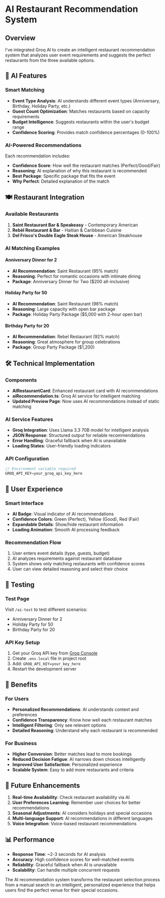 # AI Restaurant Recommendation System

## Overview
I've integrated Groq AI to create an intelligent restaurant recommendation system that analyzes user event requirements and suggests the perfect restaurants from the three available options.

## 🤖 AI Features

### Smart Matching
- **Event Type Analysis**: AI understands different event types (Anniversary, Birthday, Holiday Party, etc.)
- **Guest Count Optimization**: Matches restaurants based on capacity requirements
- **Budget Intelligence**: Suggests restaurants within the user's budget range
- **Confidence Scoring**: Provides match confidence percentages (0-100%)

### AI-Powered Recommendations
Each recommendation includes:
- **Confidence Score**: How well the restaurant matches (Perfect/Good/Fair)
- **Reasoning**: AI explanation of why this restaurant is recommended
- **Best Package**: Specific package that fits the event
- **Why Perfect**: Detailed explanation of the match

## 🍽️ Restaurant Integration

### Available Restaurants
1. **Saint Restaurant Bar & Speakeasy** - Contemporary American
2. **Rebèl Restaurant & Bar** - Haitian & Caribbean Cuisine  
3. **Del Frisco's Double Eagle Steak House** - American Steakhouse

### AI Matching Examples

#### Anniversary Dinner for 2
- **AI Recommendation**: Saint Restaurant (95% match)
- **Reasoning**: Perfect for romantic occasions with intimate dining
- **Package**: Anniversary Dinner for Two ($200 all-inclusive)

#### Holiday Party for 50
- **AI Recommendation**: Saint Restaurant (98% match)
- **Reasoning**: Large capacity with open bar package
- **Package**: Holiday Party Package ($5,000 with 2-hour open bar)

#### Birthday Party for 20
- **AI Recommendation**: Rebel Restaurant (92% match)
- **Reasoning**: Great atmosphere for group celebrations
- **Package**: Group Party Package ($1,200)

## 🛠️ Technical Implementation

### Components
- **AIRestaurantCard**: Enhanced restaurant card with AI recommendations
- **aiRecommendation.ts**: Groq AI service for intelligent matching
- **Updated Preview Page**: Now uses AI recommendations instead of static matching

### AI Service Features
- **Groq Integration**: Uses Llama 3.3 70B model for intelligent analysis
- **JSON Response**: Structured output for reliable recommendations
- **Error Handling**: Graceful fallback when AI is unavailable
- **Loading States**: User-friendly loading indicators

### API Configuration
```typescript
// Environment variable required
GROQ_API_KEY=your_groq_api_key_here
```

## 🎯 User Experience

### Smart Interface
- **AI Badge**: Visual indicator of AI recommendations
- **Confidence Colors**: Green (Perfect), Yellow (Good), Red (Fair)
- **Expandable Details**: Show/hide restaurant information
- **Loading Animation**: Smooth AI processing feedback

### Recommendation Flow
1. User enters event details (type, guests, budget)
2. AI analyzes requirements against restaurant database
3. System shows only matching restaurants with confidence scores
4. User can view detailed reasoning and select their choice

## 🧪 Testing

### Test Page
Visit `/ai-test` to test different scenarios:
- Anniversary Dinner for 2
- Holiday Party for 50  
- Birthday Party for 20

### API Key Setup
1. Get your Groq API key from [Groq Console](https://console.groq.com)
2. Create `.env.local` file in project root
3. Add: `GROQ_API_KEY=your_key_here`
4. Restart the development server

## 🚀 Benefits

### For Users
- **Personalized Recommendations**: AI understands context and preferences
- **Confidence Transparency**: Know how well each restaurant matches
- **Intelligent Filtering**: Only see relevant options
- **Detailed Reasoning**: Understand why each restaurant is recommended

### For Business
- **Higher Conversion**: Better matches lead to more bookings
- **Reduced Decision Fatigue**: AI narrows down choices intelligently
- **Improved User Satisfaction**: Personalized experience
- **Scalable System**: Easy to add more restaurants and criteria

## 🔮 Future Enhancements

1. **Real-time Availability**: Check restaurant availability via AI
2. **User Preferences Learning**: Remember user choices for better recommendations
3. **Seasonal Adjustments**: AI considers holidays and special occasions
4. **Multi-language Support**: AI recommendations in different languages
5. **Voice Integration**: Voice-based restaurant recommendations

## 📊 Performance

- **Response Time**: ~2-3 seconds for AI analysis
- **Accuracy**: High confidence scores for well-matched events
- **Reliability**: Graceful fallback when AI is unavailable
- **Scalability**: Can handle multiple concurrent requests

The AI recommendation system transforms the restaurant selection process from a manual search to an intelligent, personalized experience that helps users find the perfect venue for their special occasions.
